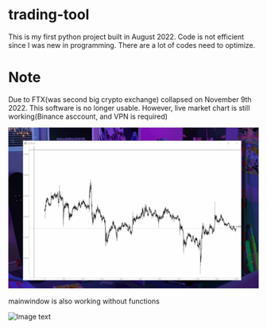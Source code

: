 # trading-tool
This is my first python project built in August 2022. Code is not efficient since I was new in programming. There are a lot of codes need to optimize.
# Note
Due to FTX(was second big crypto exchange) collapsed on November 9th 2022. This software is no longer usable.
However, live market chart is still working(Binance asccount, and VPN is required)

![Image text](https://raw.githubusercontent.com/Jianqoq/trading-tool/main/UI/chart.gif)

mainwindow is also working without functions

![Image text](https://raw.githubusercontent.com/Jianqoq/trading-tool/main/UI/trading.gif)
